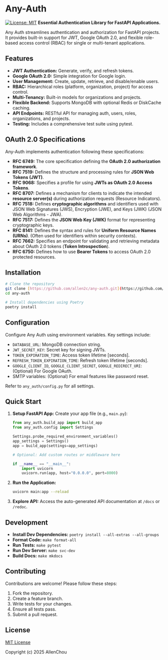 # Any-Auth

[![License: MIT](https://img.shields.io/badge/License-MIT-yellow.svg)](https://opensource.org/licenses/MIT) **Essential Authentication Library for FastAPI Applications.**

Any Auth streamlines authentication and authorization for FastAPI projects. It provides built-in support for JWT, Google OAuth 2.0, and flexible role-based access control (RBAC) for single or multi-tenant applications.

## Features

* **JWT Authentication:** Generate, verify, and refresh tokens.
* **Google OAuth 2.0:** Simple integration for Google login.
* **User Management:** Create, update, retrieve, and disable/enable users.
* **RBAC:** Hierarchical roles (platform, organization, project) for access control.
* **Multi-Tenancy:** Built-in models for organizations and projects.
* **Flexible Backend:** Supports MongoDB with optional Redis or DiskCache caching.
* **API Endpoints:** RESTful API for managing auth, users, roles, organizations, and projects.
* **Testing:** Includes a comprehensive test suite using pytest.

## OAuth 2.0 Specifications

Any-Auth implements authentication following these specifications:

* **RFC 6749:** The core specification defining the **OAuth 2.0 authorization framework**.
* **RFC 7519:** Defines the structure and processing rules for **JSON Web Tokens (JWT)**.
* **RFC 9068:** Specifies a profile for using **JWTs as OAuth 2.0 Access Tokens**.
* **RFC 8707:** Defines a mechanism for clients to indicate the intended **resource server(s)** during authorization requests (Resource Indicators).
* **RFC 7518:** Defines **cryptographic algorithms** and identifiers used with JSON Web Signatures (JWS), Encryption (JWE), and Keys (JWK) (JSON Web Algorithms - JWA).
* **RFC 7517:** Defines the **JSON Web Key (JWK)** format for representing cryptographic keys.
* **RFC 8141:** Defines the syntax and rules for **Uniform Resource Names (URNs)**. (Often used for identifiers within security contexts).
* **RFC 7662:** Specifies an endpoint for validating and retrieving metadata about OAuth 2.0 tokens (**Token Introspection**).
* **RFC 6750:** Defines how to use **Bearer Tokens** to access OAuth 2.0 protected resources.

## Installation

```bash
# Clone the repository
git clone [https://github.com/allen2c/any-auth.git](https://github.com/allen2c/any-auth.git)
cd any-auth

# Install dependencies using Poetry
poetry install
````

## Configuration

Configure Any Auth using environment variables. Key settings include:

* `DATABASE_URL`: MongoDB connection string.
* `JWT_SECRET_KEY`: Secret key for signing JWTs.
* `TOKEN_EXPIRATION_TIME`: Access token lifetime [seconds].
* `REFRESH_TOKEN_EXPIRATION_TIME`: Refresh token lifetime [seconds].
* `GOOGLE_CLIENT_ID`, `GOOGLE_CLIENT_SECRET`, `GOOGLE_REDIRECT_URI`: (Optional) For Google OAuth.
* SMTP variables: (Optional) For email features like password reset.

Refer to `any_auth/config.py` for all settings.

## Quick Start

1. **Setup FastAPI App:**
    Create your app file (e.g., `main.py`):

    ```python
    from any_auth.build_app import build_app
    from any_auth.config import Settings

    Settings.probe_required_environment_variables()
    app_settings = Settings()
    app = build_app(settings=app_settings)

    # Optional: Add custom routes or middleware here

    if __name__ == "__main__":
        import uvicorn
        uvicorn.run(app, host="0.0.0.0", port=8000)
    ```

2. **Run the Application:**

    ```bash
    uvicorn main:app --reload
    ```

3. **Explore API:**
    Access the auto-generated API documentation at `/docs` or `/redoc`.

## Development

* **Install Dev Dependencies:** `poetry install --all-extras --all-groups`
* **Format Code:** `make format-all`
* **Run Tests:** `make pytest`
* **Run Dev Server:** `make svc-dev`
* **Build Docs:** `make mkdocs`

## Contributing

Contributions are welcome! Please follow these steps:

1. Fork the repository.
2. Create a feature branch.
3. Write tests for your changes.
4. Ensure all tests pass.
5. Submit a pull request.

## License

[MIT License](https://www.google.com/search?q=LICENSE)

Copyright (c) 2025 AllenChou
